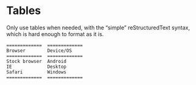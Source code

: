 # Tables

Only use tables when needed, with the “simple” reStructuredText syntax, which is hard enough to format as it is.

```{eval-rst}
=============  =============
Browser        Device/OS
=============  =============
Stock browser  Android
IE             Desktop
Safari         Windows
=============  =============
```
